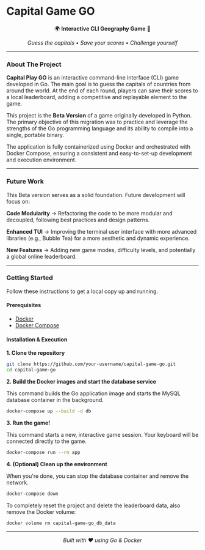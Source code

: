 # Capital Game GO

<div align="center">

🌍 **Interactive CLI Geography Game** 🎯

*Guess the capitals • Save your scores • Challenge yourself*

---

</div>


### About The Project

**Capital Play GO** is an interactive command-line interface (CLI) game developed in Go. The main goal is to guess the capitals of countries from around the world. At the end of each round, players can save their scores to a local leaderboard, adding a competitive and replayable element to the game.

This project is the **Beta Version** of a game originally developed in Python. The primary objective of this migration was to practice and leverage the strengths of the Go programming language and its ability to compile into a single, portable binary.

The application is fully containerized using Docker and orchestrated with Docker Compose, ensuring a consistent and easy-to-set-up development and execution environment.

---

### Future Work

This Beta version serves as a solid foundation. Future development will focus on:

**Code Modularity** → Refactoring the code to be more modular and decoupled, following best practices and design patterns.

**Enhanced TUI** → Improving the terminal user interface with more advanced libraries (e.g., Bubble Tea) for a more aesthetic and dynamic experience.

**New Features** → Adding new game modes, difficulty levels, and potentially a global online leaderboard.

---

### Getting Started

Follow these instructions to get a local copy up and running.

#### Prerequisites

- [Docker](https://www.docker.com/get-started)
- [Docker Compose](https://docs.docker.com/compose/install/)

#### Installation & Execution

**1. Clone the repository**
```sh
git clone https://github.com/your-username/capital-game-go.git
cd capital-game-go
```

**2. Build the Docker images and start the database service**

This command builds the Go application image and starts the MySQL database container in the background.
```sh
docker-compose up --build -d db
```

**3. Run the game!**

This command starts a new, interactive game session. Your keyboard will be connected directly to the game.
```sh
docker-compose run --rm app
```

**4. (Optional) Clean up the environment**

When you're done, you can stop the database container and remove the network.
```sh
docker-compose down
```

To completely reset the project and delete the leaderboard data, also remove the Docker volume:
```sh
docker volume rm capital-game-go_db_data
```

---

<div align="center">

*Built with ❤️ using Go & Docker*

</div>